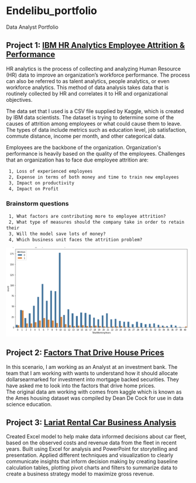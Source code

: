 # Endelibu_portfolio
Data Analyst Portfolio


## Project 1: [IBM HR Analytics Employee Attrition & Performance](https://colab.research.google.com/drive/1T78_SEf58qL0GvL9RuN2hARDorxqGqwR?usp=sharing)

HR analytics is the process of collecting and analyzing Human Resource (HR) data to improve an organization’s workforce performance. The process can also be referred to as talent analytics, people analytics, or even workforce analytics. This method of data analysis takes data that is routinely collected by HR and correlates it to HR and organizational objectives.

The data set that I used is a CSV file supplied by Kaggle[](https://drive.google.com/file/d/1Xq-DTUrLn9TgUsH0aOdCyVdhhzKNNOCA/view?usp=sharing), which is created by IBM data scientists. The dataset is trying to determine some of the causes of attrition among employees or what could cause them to leave. The types of data include metrics such as education level, job satisfaction, commute distance, income per month, and other categorical data.

Employees are the backbone of the organization. Organization's performance is heavily based on the quality of the employees. Challenges that an organization has to face due employee attrition are:

     1, Loss of experienced employees
     2, Expense in terms of both money and time to train new employees
     3, Impact on productivity
     4, Impact on Profit

### Brainstorm questions

     1, What factors are contributing more to employee attrition?
     2, What type of measures should the company take in order to retain their
     3, Will the model save lots of money?
     4, Which business unit faces the attrition problem?
     
     

![](/images/Screen%20Shot%202021-05-12%20at%2010.55.14%20PM.png)

## Project 2: [Factors That Drive House Prices](https://drive.google.com/file/d/1R4Z7QSIbFaGqxuky9w4WM9afiHuFeQO8/view?usp=sharing)

In this scenario, I am working as an Analyst at an investment bank. The team that I am working with wants to understand how it should allocate dollarsearmarked for investment into mortgage backed securities. They have asked me to look into the factors that drive home prices.						
The original data am working with comes from kaggle which is known as the Ames housing dataset was compiled by Dean De Cock for use in data science education.						
						
    


## Project 3: [Lariat Rental Car Business Analysis](https://drive.google.com/file/d/1oRvRyJSf9Ibgi2Y-HB3MYgIZcpxjLAPY/view?usp=sharing)

Created Excel model to help make data informed decisions about car fleet, based on the observed costs and revenue data from the fleet in recent years.
Built using Excel for analysis and PowerPoint for storytelling and presentation. 
Applied different techniques and visualization to clearly communicate insights that inform decision making by creating baseline calculation tables, plotting pivot charts and filters to summarize data to create a business strategy model to maximize gross revenue.









